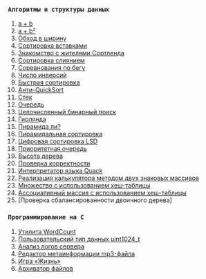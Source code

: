 ### `Алгоритмы и структуры данных`
1. [a + b]()
2. [a + b²]()
3. [Обход в ширину]()
4. [Cортировка вставками]()
5. [Знакомство с жителями Сортленда]()
6. [Сортировка слиянием]()
7. [Соревнования по бегу]()
8. [Число инверсий]()
9. [Быстрая сортировка]()
10. [Анти-QuickSort]()
11. [Стек]()
12. [Очередь]()
13. [Целочисленный бинарный поиск]()
14. [Гирлянда]()
15. [Пирамида ли?]()
16. [Пирамидальная сортировка]()
17. [Цифровая сортировка LSD]()
18. [Приоритетная очередь]()
19. [Высота дерева]()
20. [Проверка корректности]()
21. [Интерпретатор языка Quack]()
22. [Реализация калькулятора методом двух знаковых массивов]()
23. [Множество с использованием хеш-таблицы]()
24. [Ассоциативный массив с использованием хеш-таблицы]()
25. [Проверка сбалансированности двоичного дерева]

### `Программирование на C`
1. [Утилита WordCount]()
2. [Пользовательский тип данных uint1024_t]()
3. [Анализ логов сервера]()
4. [Редактор метаинформации mp3-файла]()
5. [Игра «Жизнь»]()
6. [Архиватор файлов]()
